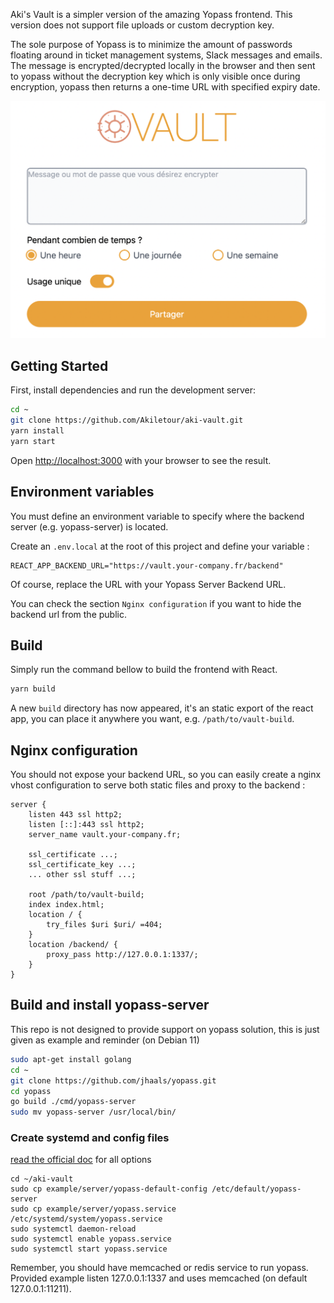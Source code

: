 Aki's Vault is a simpler version of the amazing Yopass frontend. This version does not support file uploads or custom decryption key.

The sole purpose of Yopass is to minimize the amount of passwords floating around in ticket management systems, Slack messages and emails. The message is encrypted/decrypted locally in the browser and then sent to yopass without the decryption key which is only visible once during encryption, yopass then returns a one-time URL with specified expiry date.

![img](./public/preview.png)

## Getting Started

First, install dependencies and run the development server:

```bash
cd ~
git clone https://github.com/Akiletour/aki-vault.git
yarn install
yarn start
```

Open [http://localhost:3000](http://localhost:3000) with your browser to see the result.

## Environment variables

You must define an environment variable to specify where the backend server (e.g. yopass-server) is located.

Create an `.env.local` at the root of this project and define your variable :

```
REACT_APP_BACKEND_URL="https://vault.your-company.fr/backend"
```

Of course, replace the URL with your Yopass Server Backend URL.

You can check the section `Nginx configuration` if you want to hide the backend url from the public.

## Build

Simply run the command bellow to build the frontend with React.

```bash
yarn build
```

A new `build` directory has now appeared, it's an static export of the react app, you can place it anywhere you want, e.g. `/path/to/vault-build`.

## Nginx configuration

You should not expose your backend URL, so you can easily create a nginx vhost configuration to serve both static files and proxy to the backend :

```nginx
server {
	listen 443 ssl http2;
	listen [::]:443 ssl http2;
	server_name vault.your-company.fr;
	
	ssl_certificate ...;
	ssl_certificate_key ...;
	... other ssl stuff ...;

	root /path/to/vault-build;
	index index.html;
	location / {
		try_files $uri $uri/ =404;
	}
	location /backend/ {
		proxy_pass http://127.0.0.1:1337/;
	}
}
```


## Build and install yopass-server
This repo is not designed to provide support on yopass solution, this is just given as example and reminder
(on Debian 11)
```bash
sudo apt-get install golang
cd ~
git clone https://github.com/jhaals/yopass.git
cd yopass
go build ./cmd/yopass-server
sudo mv yopass-server /usr/local/bin/
```
### Create systemd and config files
[read the official doc](https://github.com/jhaals/yopass#installation--configuration) for all options
```
cd ~/aki-vault
sudo cp example/server/yopass-default-config /etc/default/yopass-server
sudo cp example/server/yopass.service /etc/systemd/system/yopass.service
sudo systemctl daemon-reload
sudo systemctl enable yopass.service
sudo systemctl start yopass.service
```

Remember, you should have memcached or redis service to run yopass. Provided example listen 127.0.0.1:1337 and uses memcached (on default 127.0.0.1:11211).

